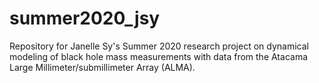 # summer2020_jsy
Repository for Janelle Sy's Summer 2020 research project on dynamical modeling of black hole mass measurements with data from the Atacama Large Millimeter/submillimeter Array (ALMA).
